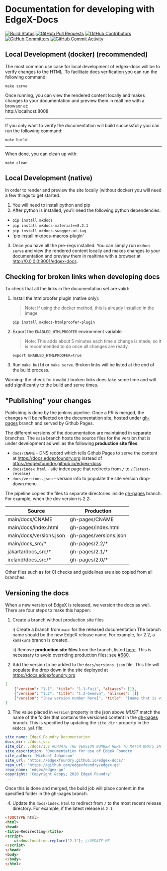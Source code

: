 # Documentation for developing with EdgeX-Docs
[![Build Status](https://jenkins.edgexfoundry.org/view/EdgeX%20Foundry%20Project/job/edgexfoundry/job/edgex-docs/job/main/badge/icon)](https://jenkins.edgexfoundry.org/view/EdgeX%20Foundry%20Project/job/edgexfoundry/job/edgex-docs/job/main/) [![GitHub Pull Requests](https://img.shields.io/github/issues-pr-raw/edgexfoundry/edgex-docs)](https://github.com/edgexfoundry/edgex-docs/pulls) [![GitHub Contributors](https://img.shields.io/github/contributors/edgexfoundry/edgex-docs)](https://github.com/edgexfoundry/edgex-docs/contributors) [![GitHub Committers](https://img.shields.io/badge/team-committers-green)](https://github.com/orgs/edgexfoundry/teams/edgex-docs-committers/members) [![GitHub Commit Activity](https://img.shields.io/github/commit-activity/m/edgexfoundry/edgex-docs)](https://github.com/edgexfoundry/edgex-docs/commits)

## Local Development (docker) (recommended)

The most common use case for local development of edgex-docs will be to verify changes to the HTML. To facilitate docs verification you can run the following command:

```shell
make serve
```

Once running, you can view the rendered content locally and makes changes to your documentation and preview them in realtime with a browser at:  
http://localhost:8008

---

If you only want to verify the documentation will build successfully you can run the following command:

```shell
make build
```

---

When done, you can clean up with:

```shell
make clean
```

## Local Development (native)

In order to render and preview the site locally (without docker) you will need a few things to get started.

1) You will need to install python and pip
2) After python is installed, you'll need the following python dependencies:

* `pip install mkdocs`
* `pip install mkdocs-material==8.2.1`
* `pip install mkdocs-swagger-ui-tag`
* 'pip install mkdocs-macros-plugin'


3) Once you have all the pre-reqs installed. You can simply run `mkdocs serve` and view the rendered content locally and makes changes to your documentation and preview them in realtime with a browser at http://0.0.0.0:8001/edgex-docs.

## Checking for broken links when developing docs

To check that all the links in the documentation set are valid:

1. Install the htmlproofer plugin (native only):

	> Note: if using the docker method, this is already installed in the image

	```shell
	pip install mkdocs-htmlproofer-plugin
	```

2. Export the `ENABLED_HTMLPROOFER` environment variable.

	> Note: This adds about 5 minutes each time a change is made, so it is recommended to do once all changes are ready.

	```shell
	export ENABLED_HTMLPROOFER=true
	```

3. Run `make build` or `make serve`. Broken links will be listed at the end of the build process.

Warning: the check for invalid / broken links does take some time and will add significantly to the build and serve times.

## "Publishing" your changes

Publishing is done by the jenkins pipeline. Once a PR is merged, the changes will be reflected on the documentation site, hosted under [gh-pages] branch and served by Github Pages.

The different versions of the documentation are maintained in separate branches.
The `main` branch hosts the source files for the version that is under development as well as the following **production site files**:

- `docs/CNAME` - DNS record which tells Github Pages to serve the content at https://docs.edgexfoundry.org instead of https://edgexfoundry.github.io/edgex-docs
- `docs/index.html` - site index page that redirects from `/` to `/{latest-release}`
- `docs/versions.json` - version info to populate the site version drop-down menu

The pipeline copies the files to separate directories inside [gh-pages] branch. 
For example, when the dev version is 2.2:

| Source                  | Production             |
|-------------------------|------------------------|
| main/docs/CNAME         | gh-pages/CNAME         |
| main/docs/index.html    | gh-pages/index.html    |
| main/docs/versions.json | gh-pages/versions.json |
| main/docs_src/*         | gh-pages/2.2/*         |
| jakarta/docs_src/*      | gh-pages/2.1/*         |
| ireland/docs_src/*      | gh-pages/2.0/*         |

Other files such as for CI checks and guidelines are also copied from all branches.

## Versioning the docs

When a new version of EdgeX is released, we version the docs as well. There are four steps to make this happen:

1) Create a branch without production site files

    i) Create a branch from `main` for the released documentation
    The branch name should be the new EdgeX release name.
    For example, for 2.2, a `kamakura` branch is created.

    ii) Remove **production site files** from the branch, listed [here](#publishing-your-changes).
    This is necessary to avoid overriding production files; see [#680](https://github.com/edgexfoundry/edgex-docs/issues/680).

2) Add the version to be added to the `docs/versions.json` file. This file will populate the drop down in the site deployed at https://docs.edgexfoundry.org

``` json
[
    {"version": "1.1", "title": "1.1-Fuji", "aliases": []},
    {"version": "1.2", "title": "1.2-Geneva", "aliases": []}
    {"version": "[new version number here]", "title": "[name that is visible in the drop down]", "aliases": []}
]
```

3) The value placed in `version` property in the json above *MUST* match the name of the folder that contains the versioned content in the [gh-pages] branch. This is specified by updating the `site_dir:` property in the `mkdocs.yml` file:

``` yaml
site_name: EdgeX Foundry Documentation
docs_dir: ./docs_src
site_dir: ./docs/1.2 #UPDATE THE VERSION NUMBER HERE TO MATCH WHATS IN THE VERSION.JSON
site_description: 'Documentation for use of EdgeX Foundry'
site_author: 'Michael Johanson'
site_url: 'https://edgexfoundry.github.io/edgex-docs/'
repo_url: 'https://github.com/edgexfoundry/edgex-go'
repo_name: 'edgex/edgex-go'
copyright: 'Copyright &copy; 2020 EdgeX Foundry'
...
```

Once this is done and merged, the build job will place content in the specified folder in the gh-pages branch. 

4) Update the `docs/index.html` to redirect from `/` to the most recent release directory.
For example, if the latest release is `2.1`:

``` html
<!DOCTYPE html>
<html>
<head>
<title>Redirecting</title>
<script>
    window.location.replace("2.1"); //UPDATE ME
</script>
</head>
<body>
</body>
</html>
```

 [gh-pages]: https://github.com/edgexfoundry/edgex-docs/tree/gh-pages
